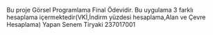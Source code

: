 Bu proje Görsel Programlama Final Ödevidir.
Bu uygulama 3 farklı hesaplama içermektedir(VKİ,İndirm yüzdesi hesaplama,Alan ve Çevre Hesaplama)
Yapan Senem Tiryaki 237017001
